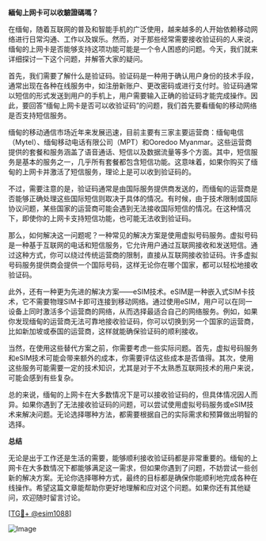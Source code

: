 **緬甸上网卡可以收驗證碼嗎？**

在缅甸，随着互联网的普及和智能手机的广泛使用，越来越多的人开始依赖移动网络进行日常沟通、工作以及娱乐。然而，对于那些经常需要接收验证码的人来说，缅甸的上网卡是否能够支持这项功能可能是一个令人困惑的问题。今天，我们就来详细探讨一下这个问题，并解答大家的疑问。

首先，我们需要了解什么是验证码。验证码是一种用于确认用户身份的技术手段，通常出现在各种在线服务中，如注册新账户、更改密码或进行支付时。验证码通常以短信的形式发送到用户的手机上，用户需要输入正确的验证码才能完成操作。因此，要回答“缅甸上网卡是否可以收验证码”的问题，我们首先要看缅甸的移动网络是否支持短信服务。

缅甸的移动通信市场近年来发展迅速，目前主要有三家主要运营商：缅甸电信（Mytel）、缅甸移动电话有限公司（MPT）和Ooredoo Myanmar。这些运营商提供的套餐和服务涵盖了语音通话、短信以及数据流量等多个方面。其中，短信服务是基本的服务之一，几乎所有套餐都包含短信功能。这意味着，如果你购买了缅甸的上网卡并激活了短信服务，理论上是可以收到验证码的。

不过，需要注意的是，验证码通常是由国际服务提供商发送的，而缅甸的运营商是否能够正确处理这些国际短信则取决于具体的情况。有时候，由于技术限制或国际协议问题，某些国家的运营商可能会遇到无法接收国际短信的情况。在这种情况下，即使你的上网卡支持短信功能，也可能无法收到验证码。

那么，如何解决这一问题呢？一种常见的解决方案是使用虚拟号码服务。虚拟号码是一种基于互联网的电话和短信服务，它允许用户通过互联网接收和发送短信。通过这种方式，你可以绕过传统运营商的限制，直接从互联网接收验证码。许多虚拟号码服务提供商会提供一个国际号码，这样无论你在哪个国家，都可以轻松地接收验证码。

此外，还有一种更为先进的解决方案——eSIM技术。eSIM是一种嵌入式SIM卡技术，它不需要物理SIM卡即可连接到移动网络。通过使用eSIM，用户可以在同一设备上同时激活多个运营商的网络，从而选择最适合自己的网络服务。例如，如果你发现缅甸的运营商无法可靠地接收验证码，你可以切换到另一个国家的运营商，比如新加坡或泰国的运营商，这样就能确保验证码的顺利接收。

当然，在使用这些替代方案之前，你需要考虑一些实际问题。首先，虚拟号码服务和eSIM技术可能会带来额外的成本，你需要评估这些成本是否值得。其次，使用这些服务可能需要一定的技术知识，尤其是对于不太熟悉互联网技术的用户来说，可能会感到有些复杂。

总的来说，缅甸的上网卡在大多数情况下是可以接收验证码的，但具体情况因人而异。如果你遇到了无法接收验证码的问题，可以尝试使用虚拟号码服务或eSIM技术来解决问题。无论选择哪种方法，都需要根据自己的实际需求和预算做出明智的选择。

**总结**

无论是出于工作还是生活的需要，能够顺利接收验证码都是非常重要的。缅甸的上网卡在大多数情况下都能够满足这一需求，但如果你遇到了问题，不妨尝试一些创新的解决方案。无论你选择哪种方式，最终的目标都是确保你能顺利地完成各种在线操作。希望这篇文章能帮助你更好地理解和应对这个问题。如果你还有其他疑问，欢迎随时留言讨论。

[[TG💪+ @esim1088](https://t.me/s/esim1088)]

![Image](https://i.postimg.cc/4NQfJmqS/Snipaste-2025-05-13-00-14-12.png)